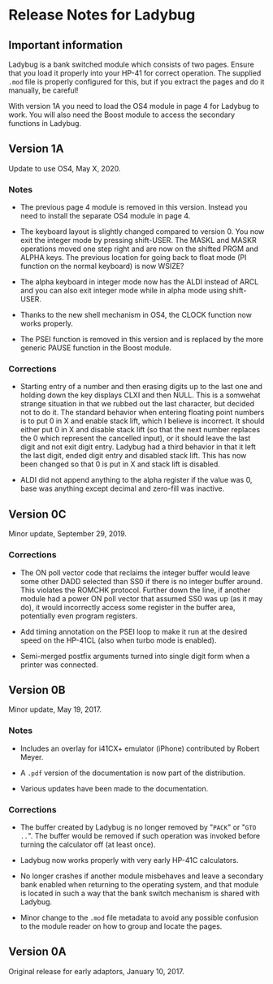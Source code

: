 # Release Notes for Ladybug

## Important information

Ladybug is a bank switched module which consists of two pages. Ensure
that you load it properly into your HP-41 for correct operation. The
supplied `.mod` file is properly configured for this, but if you
extract the pages and do it manually, be careful!

With version 1A you need to load the OS4 module in page 4 for Ladybug
to work. You will also need the Boost module to access the secondary
functions in Ladybug.

## Version 1A

Update to use OS4, May X, 2020.

### Notes

* The previous page 4 module is removed in this version. Instead you
  need to install the separate OS4 module in page 4.

* The keyboard layout is slightly changed compared to version 0. You
  now exit the integer mode by pressing shift-USER. The MASKL and MASKR
  operations moved one step right and are now on the shifted PRGM and
  ALPHA keys. The previous location for going back to float mode (PI
  function on the normal keyboard) is now WSIZE?

* The alpha keyboard in integer mode now has the ALDI instead of ARCL
  and you can also exit integer mode while in alpha mode using
  shift-USER.

* Thanks to the new shell mechanism in OS4, the CLOCK function now
  works properly.

* The PSEI function is removed in this version and is replaced by the
  more generic PAUSE function in the Boost module.

### Corrections

* Starting entry of a number and then erasing digits up to the last
  one and holding down the key displays CLXI and then NULL. This is a
  somwehat strange situation in that we rubbed out the last character,
  but decided not to do it. The standard behavior when entering
  floating point numbers is to put 0 in X and enable stack lift, which
  I believe is incorrect. It should either put 0 in X and disable
  stack lift (so that the next number replaces the 0 which represent
  the cancelled input), or it should leave the last digit and not exit
  digit entry. Ladybug had a third behavior in that it left the last
  digit, ended digit entry and disabled stack lift. This has now been
  changed so that 0 is put in X and stack lift is disabled.

* ALDI did not append anything to the alpha register if the value was
  0, base was anything except decimal and zero-fill was inactive.

## Version 0C

Minor update, September 29, 2019.

### Corrections

* The ON poll vector code that reclaims the integer buffer would leave
  some other DADD selected than SS0 if there is no integer buffer
  around. This violates the ROMCHK protocol. Further down the line, if
  another module had a power ON poll vector that assumed SS0 was up
  (as it may do), it would incorrectly access some register in the
  buffer area, potentially even program registers.

* Add timing annotation on the PSEI loop to make it run at the desired
  speed on the HP-41CL (also when turbo mode is enabled).

* Semi-merged postfix arguments turned into single digit form when a
  printer was connected.


## Version 0B

Minor update, May 19, 2017.

### Notes

* Includes an overlay for i41CX+ emulator (iPhone) contributed by Robert Meyer.

* A `.pdf` version of the documentation is now part of the distribution.

* Various updates have been made to the documentation.

### Corrections

* The buffer created by Ladybug is no longer removed by "`PACK`" or "`GTO ..`". The buffer would be removed if such operation was invoked before turning the calculator off (at least once).

* Ladybug now works properly with very early HP-41C calculators.

* No longer crashes if another module misbehaves and leave a secondary bank enabled when returning to the operating system, and that module is located in such a way that the bank switch mechanism is shared with Ladybug.

* Minor change to the `.mod` file metadata to avoid any possible confusion to the module reader on how to group and locate the pages.


## Version 0A

Original release for early adaptors, January 10, 2017.
